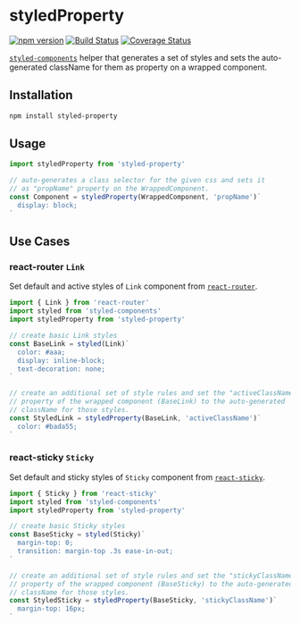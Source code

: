# styledProperty
[![npm version](https://badge.fury.io/js/styled-property.svg)](https://badge.fury.io/js/styled-property) [![Build Status](https://travis-ci.org/codepunkt/styled-property.svg?branch=master)](https://travis-ci.org/codepunkt/styled-property) [![Coverage Status](https://coveralls.io/repos/github/codepunkt/styled-property/badge.svg?branch=master)](https://coveralls.io/github/codepunkt/styled-property?branch=master)

[`styled-components`](https://github.com/styled-components/styled-components) helper that generates a set of styles and sets the auto-generated className for them as property on a wrapped component.

## Installation
```bash
npm install styled-property
```
## Usage
```javascript
import styledProperty from 'styled-property'

// auto-generates a class selector for the given css and sets it
// as "propName" property on the WrappedComponent.
const Component = styledProperty(WrappedComponent, 'propName')`
  display: block;
`
```
## Use Cases

### react-router `Link`

Set default and active styles of `Link` component from [`react-router`](https://github.com/ReactTraining/react-router).

```javascript
import { Link } from 'react-router'
import styled from 'styled-components'
import styledProperty from 'styled-property'

// create basic Link styles
const BaseLink = styled(Link)`
  color: #aaa;
  display: inline-block;
  text-decoration: none;
`

// create an additional set of style rules and set the "activeClassName"
// property of the wrapped component (BaseLink) to the auto-generated
// className for those styles.
const StyledLink = styledProperty(BaseLink, 'activeClassName')`
  color: #bada55;
`
```

### react-sticky `Sticky`

Set default and sticky styles of `Sticky` component from [`react-sticky`](https://github.com/captivationsoftware/react-sticky).

```javascript
import { Sticky } from 'react-sticky'
import styled from 'styled-components'
import styledProperty from 'styled-property'

// create basic Sticky styles
const BaseSticky = styled(Sticky)`
  margin-top: 0;
  transition: margin-top .3s ease-in-out;
`

// create an additional set of style rules and set the "stickyClassName"
// property of the wrapped component (BaseSticky) to the auto-generated
// className for those styles.
const StyledSticky = styledProperty(BaseSticky, 'stickyClassName')`
  margin-top: 16px;
`
```
